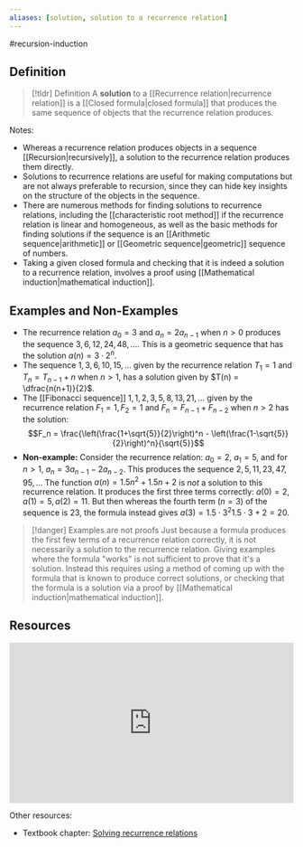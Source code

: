 ```yaml
---
aliases: [solution, solution to a recurrence relation]
--- 
```


#recursion-induction 

## Definition 

> [!tldr] Definition
> A **solution** to a [[Recurrence relation|recurrence relation]] is a [[Closed formula|closed formula]] that produces the same sequence of objects that the recurrence relation produces. 

Notes: 
- Whereas a recurrence relation produces objects in a sequence [[Recursion|recursively]], a solution to the recurrence relation produces them directly. 
- Solutions to recurrence relations are useful for making computations but are not always preferable to recursion, since they can hide key insights on the structure of the objects in the sequence. 
- There are numerous methods for finding solutions to recurrence relations, including the [[characteristic root method]] if the recurrence relation is linear and homogeneous, as well as the basic methods for finding solutions if the sequence is an [[Arithmetic sequence|arithmetic]] or [[Geometric sequence|geometric]] sequence of numbers. 
- Taking a given closed formula and checking that it is indeed a solution to a recurrence relation, involves a proof using [[Mathematical induction|mathematical induction]]. 

## Examples and Non-Examples 

- The recurrence relation $a_0 = 3$ and $a_n = 2a_{n-1}$ when $n > 0$ produces the sequence $3, 6, 12, 24, 48, \dots$. This is a geometric sequence that has the solution $a(n) = 3 \cdot 2^n$. 
- The sequence $1, 3, 6, 10, 15, \dots$ given by the recurrence relation $T_1 = 1$ and $T_n = T_{n-1} + n$ when $n > 1$, has a solution given by $T(n) = \dfrac{n(n+1)}{2}$. 
- The [[Fibonacci sequence]] $1, 1, 2, 3, 5, 8, 13, 21, \dots$ given by the recurrence relation $F_1 = 1, F_2 = 1$ and $F_n = F_{n-1} + F_{n-2}$ when $n > 2$ has the solution: 
$$F_n = \frac{\left(\frac{1+\sqrt{5}}{2}\right)^n - \left(\frac{1-\sqrt{5}}{2}\right)^n}{\sqrt{5}}$$
- **Non-example:** Consider the recurrence relation: $a_0 = 2$, $a_1=5$, and for $n > 1$, $a_n = 3a_{n-1} - 2a_{n-2}$.  This produces the sequence $2, 5, 11, 23, 47, 95, ...$ The function $a(n) = 1.5n^2 + 1.5n + 2$ is *not* a solution to this recurrence relation. It produces the first three terms correctly: $a(0) = 2, a(1) = 5, a(2) = 11$. But then whereas the fourth term ($n=3$) of the sequence is $23$, the formula instead gives $a(3) = 1.5 \cdot 3^2  1.5 \cdot 3 + 2 = 20$. 

> [!danger] Examples are not proofs 
> Just because a formula produces the first few terms of a recurrence relation correctly, it is not necessarily a solution to the recurrence relation. Giving examples where the formula "works" is not sufficient to prove that it's a solution. Instead this requires using a method of coming up with the formula that is known to produce correct solutions, or checking that the formula is a solution via a proof by [[Mathematical induction|mathematical induction]]. 

## Resources 

<div style="padding:56.25% 0 0 0;position:relative;"><iframe src="https://player.vimeo.com/video/641526674?badge=0&amp;autopause=0&amp;quality_selector=1&amp;player_id=0&amp;app_id=58479" frameborder="0" allow="autoplay; fullscreen; picture-in-picture" style="position:absolute;top:0;left:0;width:100%;height:100%;" title="Screencast 5.4: Solutions to recurrence relations"></iframe></div><script src="https://player.vimeo.com/api/player.js"></script>

Other resources: 
- Textbook chapter: [Solving recurrence relations](https://discrete.openmathbooks.org/dmoi2/sec_recurrence.html)
